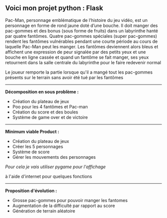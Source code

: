 ## **Voici mon projet python : Flask**

Pac-Man, personnage emblématique de l’histoire du jeu vidéo, est un personnage en forme de rond jaune doté d’une bouche. Il doit manger des pac-gommes et des bonus (sous forme de fruits) dans un labyrinthe hanté par quatre fantômes. Quatre pac-gommes spéciales (super pac-gommes) rendent les fantômes vulnérables pendant une courte période au cours de laquelle Pac-Man peut les manger. Les fantômes deviennent alors bleus et affichent une expression de peur signalée par des petits yeux et une bouche en ligne cassée et quand un fantôme se fait manger, ses yeux retournent dans la salle centrale du labyrinthe pour le faire redevenir normal

Le joueur remporte la partie lorsque qu'il a mangé tout les pac-gommes présents sur le terrain sans avoir été tué par les fantômes

____________________________________________________________________________________________________________________________________________________________

**Décomposition en sous problème :**

- Création du plateau de jeux
- Poo pour les 4 fantômes et Pac-man
- Création du score et des boules
- Système de game over et de victoire

____________________________________________________________________________________________________________________________________________________________

**Minimum viable Product :**

- Création du plateau de jeux
- Créer les 5 personnages
- Système de score
- Gérer les mouvements des personnages

*Pour cela je vais utiliser pygame pour l'affichage*

à l'aide d'internet pour quelques fonctions

___________________________________________________________________________________________________________________________________________________________

**Proposition d'évolution :**

- Grosse pac-gommes pour pouvoir manger les fantomes
- Augmentation de la difficulté par rapport au score
- Génération de terrain aléatoire
